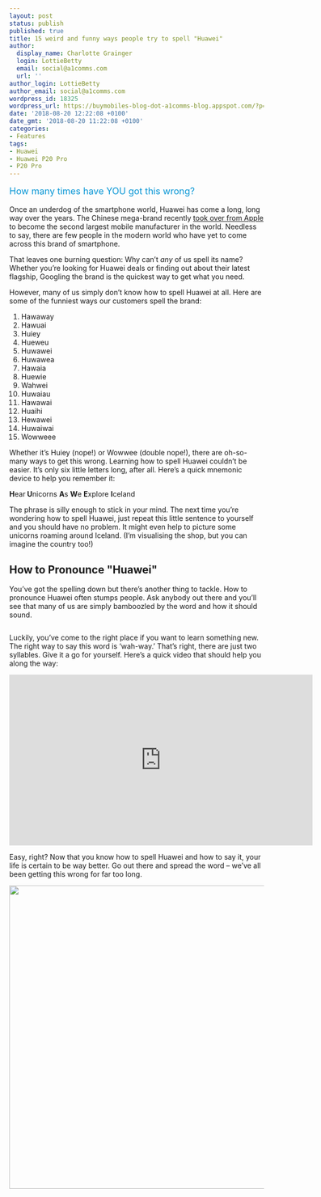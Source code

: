 ```yaml
---
layout: post
status: publish
published: true
title: 15 weird and funny ways people try to spell "Huawei"
author:
  display_name: Charlotte Grainger
  login: LottieBetty
  email: social@a1comms.com
  url: ''
author_login: LottieBetty
author_email: social@a1comms.com
wordpress_id: 18325
wordpress_url: https://buymobiles-blog-dot-a1comms-blog.appspot.com/?p=18325
date: '2018-08-20 12:22:08 +0100'
date_gmt: '2018-08-20 11:22:08 +0100'
categories:
- Features
tags:
- Huawei
- Huawei P20 Pro
- P20 Pro
---
```

<p><span class="postStandFirst" style="color: #0896d5; line-height: 26px; font-size: 18px;">How many times have YOU got this wrong?</span></p>
<p>Once an underdog of the smartphone world, Huawei has come a long, long way over the years. The Chinese mega-brand recently <a href="https://blog.buymobiles.net/news/huawei-overtakes-apple-to-become-the-second-largest-mobile-manufacturer" target="_blank" rel="noopener noreferrer">took over from Apple</a> to become the second largest mobile manufacturer in the world. Needless to say, there are few people in the modern world who have yet to come across this brand of smartphone.</p>
<p>That leaves one burning question: Why can&rsquo;t <em>any </em>of us spell its name? Whether you&rsquo;re looking for Huawei deals or finding out about their latest flagship, Googling the brand is the quickest way to get what you need.</p>
<p>However, many of us simply don&rsquo;t know how to spell Huawei at all. Here are some of the funniest ways our customers spell the brand:</p>
<ol>
<li>Hawaway</li>
<li>Hawuai</li>
<li>Huiey</li>
<li>Hueweu</li>
<li>Huwawei</li>
<li>Huwawea</li>
<li>Hawaia</li>
<li>Huewie</li>
<li>Wahwei</li>
<li>Huwaiau</li>
<li>Hawawai</li>
<li>Huaihi</li>
<li>Hewawei</li>
<li>Huwaiwai</li>
<li>Wowweee</li>
</ol>
<p>Whether it&rsquo;s Huiey (nope!) or Wowwee (double nope!), there are oh-so-many ways to get this wrong. Learning how to spell Huawei couldn&rsquo;t be easier. It&rsquo;s only six little letters long, after all. Here&rsquo;s a quick mnemonic device to help you remember it:</p>
<p><strong>H</strong>ear<strong> U</strong>nicorns <strong>A</strong>s <strong>W</strong>e <strong>E</strong>xplore <strong>I</strong>celand</p>
<p>The phrase is silly enough to stick in your mind. The next time you&rsquo;re wondering how to spell Huawei, just repeat this little sentence to yourself and you should have no problem. It might even help to picture some unicorns roaming around Iceland. (I&rsquo;m visualising the shop, but you can imagine the country too!)</p>
<h2>How to Pronounce "Huawei"</h2>
<p>You&rsquo;ve got the spelling down but there&rsquo;s another thing to tackle. How to pronounce Huawei often stumps people. Ask anybody out there and you&rsquo;ll see that many of us are simply bamboozled by the word and how it should sound.</p>
<p><img class="aligncenter size-full wp-image-18327" src="https://lh3.googleusercontent.com/Gy1mbGbcdcCn5M5XloKXleTpyQopsPAJoHWTaKDkQnX7ni0s2wYGXVzNzKTDNxGpoe65v-rhfSy-T_beITzhC7mPYw=s0" alt="" /></p>
<p>Luckily, you&rsquo;ve come to the right place if you want to learn something new. The right way to say this word is &lsquo;wah-way.&rsquo; That&rsquo;s right, there are just two syllables. Give it a go for yourself. Here&rsquo;s a quick video that should help you along the way:</p>
<p><iframe src="https://www.youtube.com/embed/euwLuAW2SNI" width="600" height="338" frameborder="0" allowfullscreen="allowfullscreen"></iframe></p>
<p>Easy, right? Now that you know how to spell Huawei and how to say it, your life is certain to be way better. Go out there and spread the word &ndash; we&rsquo;ve all been getting this wrong for far too long.</p>
<p><img class="aligncenter wp-image-17054 size-full" src="https://lh3.googleusercontent.com/eSuxKkbnYimoCnUJbX6xg7eYuNpo3MP7srY6Y5qdGnFZ48x3jLzgA2Ery229QVJLiyKR9iHPguxTLg7QTBwJZh-OPg=s0" alt="" width="600" height="600" /></p>

